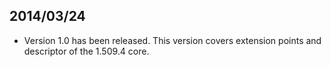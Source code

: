 ## 2014/03/24
* Version 1.0 has been released. This version covers extension points and descriptor of the 1.509.4 core.